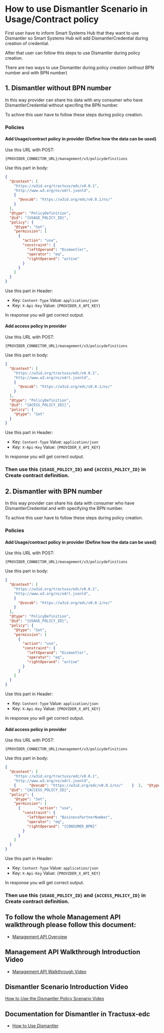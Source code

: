 # How to use Dismantler Scenario in Usage/Contract policy

First user have to inform Smart Systems Hub that they want to use Dismantler so Smart Systems Hub will add DismantlerCredential during creation of credential.

After that user can follow this steps to use Dismantler during policy creation.

There are two ways to use Dismantler during policy creation (without BPN number and with BPN number)

## 1. Dismantler without BPN number

In this way provider can share his data with any consumer who have DismantlerCredential without specifing the BPN number.

To achive this user have to follow these steps during policy creation.

### Policies

#### Add Usage/contract policy in provider (Define how the data can be used)

Use this URL with POST:

```
{PROVIDER_CONNECTOR_URL}/management/v3/policydefinitions
```

Use this part in body:

```json
{
  "@context": [
    "https://w3id.org/tractusx/edc/v0.0.1",
    "http://www.w3.org/ns/odrl.jsonld",
    {
      "@vocab": "https://w3id.org/edc/v0.0.1/ns/"
    }
  ],
  "@type": "PolicyDefinition",
  "@id": "{USAGE_POLICY_ID}",
  "policy": {
    "@type": "Set",
    "permission": [
      {
        "action": "use",
        "constraint": {
          "leftOperand": "Dismantler",
          "operator": "eq",
          "rightOperand": "active"
        }
      }
    ]
  }
}
```

Use this part in Header:
- Key: `Content-Type` Value: `application/json`
- Key: `X-Api-Key` Value: `{PROVIDER_X_API_KEY}`

In response you will get correct output.

#### Add access policy in provider

Use this URL with POST:

```
{PROVIDER_CONNECTOR_URL}/management/v3/policydefinitions
```

Use this part in body:

```json
{
  "@context": [
    "https://w3id.org/tractusx/edc/v0.0.1",
    "http://www.w3.org/ns/odrl.jsonld",
    {
      "@vocab": "https://w3id.org/edc/v0.0.1/ns/"
    }
  ],
  "@type": "PolicyDefinition",
  "@id": "{ACESS_POLICY_ID}}",
  "policy": {
    "@type": "Set"
  }
}
```

Use this part in Header:
- Key: `Content-Type` Value: `application/json`
- Key: `X-Api-Key` Value: `{PROVIDER_X_API_KEY}`

In response you will get correct output.

### Then use this `{USAGE_POLICY_ID}` and `{ACCESS_POLICY_ID}` in Create contract definition.

## 2. Dismantler with BPN number

In this way provider can share his data with consumer who have DismantlerCredential and with specifying the BPN number.

To achive this user have to follow these steps during policy creation.

### Policies

#### Add Usage/contract policy in provider (Define how the data can be used)

Use this URL with POST:

```
{PROVIDER_CONNECTOR_URL}/management/v3/policydefinitions
```

Use this part in body:

```json
{
  "@context": [
    "https://w3id.org/tractusx/edc/v0.0.1",
    "http://www.w3.org/ns/odrl.jsonld",
    {
      "@vocab": "https://w3id.org/edc/v0.0.1/ns/"
    }
  ],
  "@type": "PolicyDefinition",
  "@id": "{USAGE_POLICY_ID}",
  "policy": {
    "@type": "Set",
    "permission": [
      {
        "action": "use",
        "constraint": {
          "leftOperand": "Dismantler",
          "operator": "eq",
          "rightOperand": "active"
        }
      }
    ]
  }
}
```

Use this part in Header:
- Key: `Content-Type` Value: `application/json`
- Key: `X-Api-Key` Value: `{PROVIDER_X_API_KEY}`

In response you will get correct output.

#### Add access policy in provider

Use this URL with POST:

```
{PROVIDER_CONNECTOR_URL}/management/v3/policydefinitions
```

Use this part in body:

```json
{
  "@context": [
    "https://w3id.org/tractusx/edc/v0.0.1",
    "http://www.w3.org/ns/odrl.jsonld",
    {      "@vocab": "https://w3id.org/edc/v0.0.1/ns/"    }  ],  "@type": "PolicyDefinition",
  "@id": "{ACCESS_POLICY_ID}",
  "policy": {
    "@type": "Set",
    "permission": [
      {        "action": "use",
        "constraint": {
          "leftOperand": "BusinessPartnerNumber",
          "operator": "eq",
          "rightOperand": "{CONSUMER_BPN}"
        }
      }
    ]
  }
}
```

Use this part in Header:
- Key: `Content-Type` Value: `application/json`
- Key: `X-Api-Key` Value: `{PROVIDER_X_API_KEY}`

In response you will get correct output.

### Then use this `{USAGE_POLICY_ID}` and `{ACCESS_POLICY_ID}` in Create contract definition.

## To follow the whole Management API walkthrough please follow this document:
- [Management API Overview](Management-API-Overview.md)

## Management API Walkthrough Introduction Video
- [Management API Walkthrough Video](Management-API-Overview-video.md)

## Dismantler Scenario Introduction Video
[How to Use the Dismantler Policy Scenario Video](Dismantler-policy-scenario-video.md)

## Documentation for Dismantler in Tractusx-edc

- [How to Use Dismantler](https://github.com/eclipse-tractusx/tractusx-edc/blob/main/docs/usage/management-api-walkthrough/02_policies.md#:~:text=the%20Traceability%20Credential.-,Scenario%202,-Partner%201%20wants)
